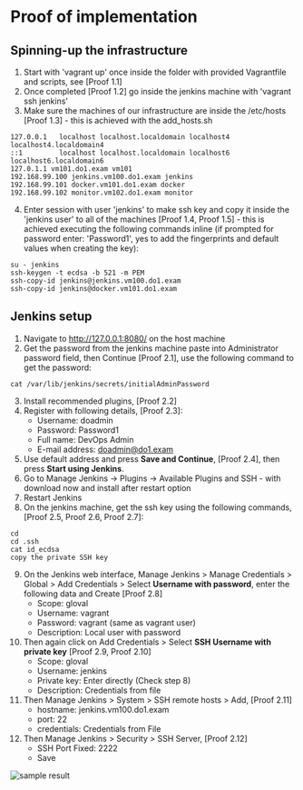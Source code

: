 # Proof of implementation

## Spinning-up the infrastructure
1. Start with 'vagrant up' once inside the folder with provided Vagrantfile and scripts, see [Proof 1.1]
2. Once completed [Proof 1.2] go inside the jenkins machine with 'vagrant ssh jenkins'
3. Make sure the machines of our infrastructure are inside the /etc/hosts [Proof 1.3] - this is achieved with the add_hosts.sh
``` shell
127.0.0.1   localhost localhost.localdomain localhost4 localhost4.localdomain4
::1         localhost localhost.localdomain localhost6 localhost6.localdomain6
127.0.1.1 vm101.do1.exam vm101
192.168.99.100 jenkins.vm100.do1.exam jenkins
192.168.99.101 docker.vm101.do1.exam docker
192.168.99.102 monitor.vm102.do1.exam monitor
```
4. Enter session with user 'jenkins' to make ssh key and copy it inside the 'jenkins user' to all of the machines [Proof 1.4, Proof 1.5] - this is achieved executing the following commands inline (if prompted for password enter: 'Password1', yes to add the fingerprints and default values when creating the key):
``` shell
su - jenkins
ssh-keygen -t ecdsa -b 521 -m PEM
ssh-copy-id jenkins@jenkins.vm100.do1.exam
ssh-copy-id jenkins@docker.vm101.do1.exam
```

## Jenkins setup
1. Navigate to http://127.0.0.1:8080/ on the host machine
2. Get the password from the jenkins machine paste into Administrator password field, then Continue [Proof 2.1], use the following command to get the password:
``` shell
cat /var/lib/jenkins/secrets/initialAdminPassword
```
3. Install recommended plugins, [Proof 2.2]
4. Register with following details, [Proof 2.3]:
    * Username: doadmin
    * Password: Password1
    * Full name: DevOps Admin
    * E-mail address: doadmin@do1.exam
5. Use default address and press **Save and Continue**, [Proof 2.4], then press **Start using Jenkins**.
6. Go to Manage Jenkins -> Plugins -> Available Plugins and SSH - with download now and install after restart option
7. Restart Jenkins
8. On the jenkins machine, get the ssh key using the following commands, [Proof 2.5, Proof 2.6, Proof 2.7]:
``` shell
cd
cd .ssh
cat id_ecdsa
copy the private SSH key
```
9. On the Jenkins web interface, Manage Jenkins > Manage Credentials > Global > Add Credentials > Select **Username with password**, enter the following data and Create [Proof 2.8]
    * Scope: gloval
    * Username: vagrant
    * Password: vagrant (same as vagrant user)
    * Description: Local user with password
10. Then again click on Add Credentials > Select **SSH Username with private key** [Proof 2.9, Proof 2.10]
    * Scope: gloval
    * Username: jenkins
    * Private key: Enter directly (Check step 8)
    * Description: Credentials from file
11. Then Manage Jenkins > System > SSH remote hosts > Add, [Proof 2.11]
    * hostname: jenkins.vm100.do1.exam
    * port: 22
    * credentials: Credentials from File
12. Then Manage Jenkins > Security > SSH Server, [Proof 2.12]
    * SSH Port Fixed: 2222
    * Save





![sample result](https://github.com/shekeriev/dob-2021-04-exam-re/blob/main/result.png?raw=true)